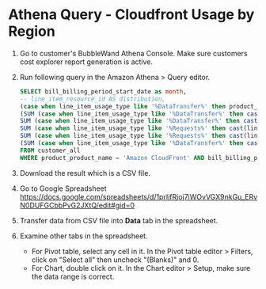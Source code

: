 # Athena Query - Cloudfront Usage by Region

1. Go to customer's BubbleWand Athena Console. Make sure customers cost explorer report generation is active.

2. Run following query in the Amazon Athena > Query editor.

   ```sql
   SELECT bill_billing_period_start_date as month, 
   -- line_item_resource_id AS distribution, 
   (case when line_item_usage_type like '%DataTransfer%' then product_from_location else product_location end) as ProductLocation, 
   (SUM (case when line_item_usage_type like '%DataTransfer%' then cast(line_item_usage_amount AS decimal(20,2)) ELSE 0 END ))/1024 as "DataTransfer (TB)", 
   SUM (case when line_item_usage_type like '%DataTransfer%' then cast(line_item_unblended_cost AS decimal(8,2)) ELSE 0 END ) as "DataTransfer ($)", 
   SUM (case when line_item_usage_type like '%Requests%' then cast(line_item_usage_amount AS decimal(20,2)) ELSE 0 END ) as Requests, 
   SUM (case when line_item_usage_type like '%Requests%' then cast(line_item_unblended_cost AS decimal(8,2)) ELSE 0 END ) as "Requests ($)", 
   (SUM (case when line_item_usage_type like '%DataTransfer%' then cast(line_item_unblended_cost AS decimal(8,2)) ELSE 0 END ) + SUM (case when line_item_usage_type like '%Requests%' then cast(line_item_unblended_cost AS decimal(8,2)) ELSE 0 END ) ) as "Total Cost ($)" 
   FROM customer_all 
   WHERE product_product_name = 'Amazon CloudFront' AND bill_billing_period_start_date between TIMESTAMP '2022-08-01' and TIMESTAMP '2023-02-28' GROUP BY 1, 2 ORDER by month desc;
   ```

3. Download the result which is a CSV file.

4. Go to Google Spreadsheet https://docs.google.com/spreadsheets/d/1prIjfRjoj7iWOvVGX9nkGu_ERvN0DUFGCbbPvG2JXtQ/edit#gid=0

5. Transfer data from CSV file into **Data** tab in the spreadsheet.

6. Examine other tabs in the spreadsheet.

   * For Pivot table, select any cell in it. In the Pivot table editor > Filters, click on "Select all" then uncheck "(Blanks)" and 0.
   * For Chart, double click on it. In the Chart editor > Setup, make sure the data range is correct.



